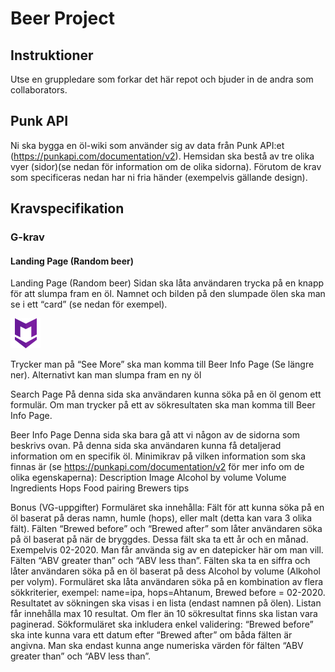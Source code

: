 # Beer Project
## Instruktioner
Utse en gruppledare som forkar det här repot och bjuder in de andra som collaborators.

## Punk API
Ni ska bygga en öl-wiki som använder sig av data från Punk API:et (https://punkapi.com/documentation/v2). Hemsidan ska bestå av tre olika vyer (sidor)(se nedan för information om de olika sidorna). Förutom de krav som specificeras nedan har ni fria händer (exempelvis gällande design).

## Kravspecifikation

### G-krav
#### Landing Page (Random beer)
Landing Page (Random beer)
Sidan ska låta användaren trycka på en knapp för att slumpa fram en öl. 
Namnet och bilden på den slumpade ölen ska man se i ett “card” (se nedan för exempel). 

![alt text](https://github.com/adam-p/markdown-here/raw/master/src/common/images/icon48.png)
                                    
Trycker man på “See More” ska man komma till Beer Info Page (Se längre ner). Alternativt kan man slumpa fram en ny öl


Search Page
På denna sida ska användaren kunna söka på en öl genom ett formulär.
Om man trycker på ett av sökresultaten ska man komma till Beer Info Page.

Beer Info Page
Denna sida ska bara gå att vi någon av de sidorna som beskrivs ovan.
På denna sida ska användaren kunna få detaljerad information om en specifik öl.
Minimikrav på vilken information som ska finnas är (se https://punkapi.com/documentation/v2 för mer info om de olika egenskaperna):
Description
Image
Alcohol by volume 
Volume
Ingredients
Hops 
Food pairing
Brewers tips

Bonus (VG-uppgifter)
		Formuläret ska innehålla:
Fält för att kunna söka på en öl baserat på deras namn, humle (hops), eller malt (detta kan vara 3 olika fält).
Fälten “Brewed before” och “Brewed after” som låter användaren söka på öl baserat på när de bryggdes. Dessa fält ska ta ett år och en månad. Exempelvis 02-2020. Man får använda sig av en datepicker här om man vill.
Fälten “ABV greater than” och “ABV less than”. Fälten ska ta en siffra och låter användaren söka på en öl baserat på dess Alcohol by volume (Alkohol per volym).
Formuläret ska låta användaren söka på en kombination av flera sökkriterier, exempel: name=ipa, hops=Ahtanum, Brewed before = 02-2020.
Resultatet av sökningen ska visas i en lista (endast namnen på ölen). Listan får innehålla max 10 resultat. Om fler än 10 sökresultat finns ska listan vara paginerad.
Sökformuläret ska inkludera enkel validering:
“Brewed before” ska inte kunna vara ett datum efter “Brewed after” om båda fälten är angivna.
Man ska endast kunna ange numeriska värden för fälten “ABV greater than” och  “ABV less than”.
